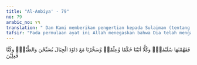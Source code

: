 ```yaml
---
title: "Al-Anbiya' - 79"
no: 79
arabic_no: ٧٩
translation: " Dan Kami memberikan pengertian kepada Sulaiman (tentang hukum yang lebih tepat); dan kepada masing-masing Kami berikan hikmah dan ilmu, dan Kami tundukkan gunung-gunung dan burung-burung, semua bertasbih bersama Dawud. Dan Kamilah yang melakukannya."
tafsir: "Pada permulaan ayat ini Allah menegaskan bahwa Dia telah mengaruniakan kepada Sulaiman kemampuan yang lebih tinggi dalam memahami berbagai masalah.\n\nHal ini memang terbukti dalam keputusan yang mereka berikan kepada masing-masing pihak dalam perkara yang terjadi antara pemilik domba dan pemilik tanaman seperti tersebut di atas, dimana keputusan yang diberikan Sulaiman dirasa lebih tepat, dan lebih memenuhi keadilan.\n\nSesudah menyebutkan hal itu, maka Allah menerangkan selanjutnya rahmat yang telah dikaruniakan-Nya kepada mereka berdua, yaitu hukum-hukum dan ilmu pengetahuan, baik mengenai agama, atau pun masalah duniawi.\n\nRahmat seperti itu juga diberikan Allah kepada nabi-nabi-Nya yang lain, karena itu merupakan syarat pokok untuk menjadi Nabi.\n\nSelanjutnya dalam ayat ini Allah menjelaskan nikmat yang khusus dikaruniakan-Nya kepada Nabi Daud a.s. yaitu: bahwa Allah telah menjadikan gunung-gunung dan burung-burung tunduk kepada Daud a.s., semuanya bertasbih bersamanya.\n\nPara akhir ayat ini Allah menegaskan bahwa Dia kuasa untuk memberikan karunia semacam ini kepada hamba-Nya, karena Dialah Pencipta dan Pemilik seluruh alam ini."
---
```


فَفَهَّمْنٰهَا سُلَيْمٰنَۚ وَكُلًّا اٰتَيْنَا حُكْمًا وَّعِلْمًاۖ وَّسَخَّرْنَا مَعَ دَاوٗدَ الْجِبَالَ يُسَبِّحْنَ وَالطَّيْرَۗ وَكُنَّا فٰعِلِيْنَ
